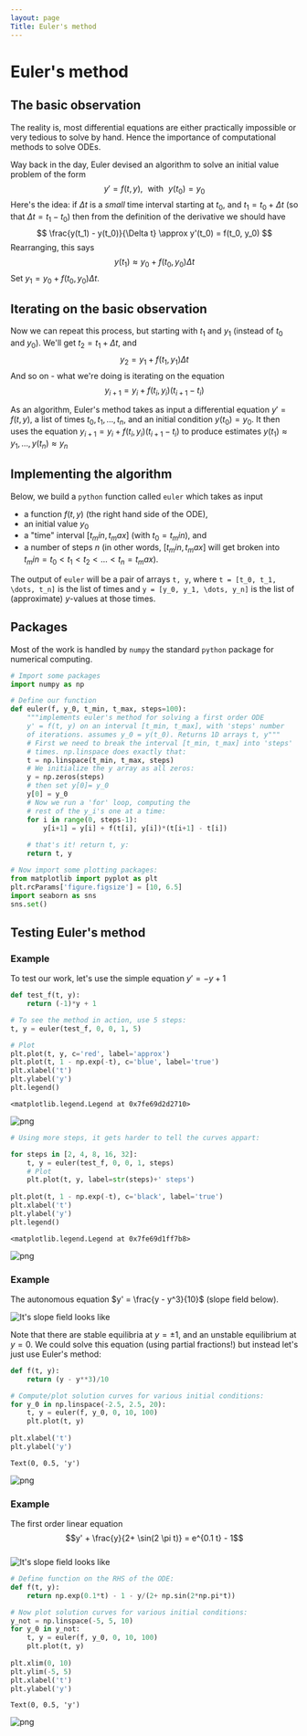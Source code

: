 ```yaml
---
layout: page
Title: Euler's method
---
```

# Euler's method

## The basic observation

The reality is, most differential equations are either practically impossible or
very tedious to solve by hand. Hence the importance of computational methods to
solve ODEs. 

Way back in the day, Euler devised an algorithm to solve an initial
value problem of the form 
$$
y' = f(t, y), \, \, \text{ with } \, \, y(t_0) = y_0
$$ 
Here's the idea: if $\Delta t$ is a _small_ time interval starting at
$t_0$, and $t_1 = t_0+\Delta t$ (so that $\Delta t = t_1 - t_0$) then
from the definition of the derivative we should have 
$$
\frac{y(t_1) - y(t_0)}{\Delta t} \approx y'(t_0) = f(t_0, y_0)
$$ 
Rearranging, this says 
$$
y(t_1) \approx y_0 + f(t_0, y_0) \Delta t
$$ 
Set $y_1 = y_0 + f(t_0, y_0) \Delta t$.

## Iterating on the basic observation

Now we can repeat this process, but starting with $t_1$ and $y_1$
(instead of $t_0$ and $y_0$). We'll get $t_2 = t_1+ \Delta t$, and 
$$y_2 = y_1 + f(t_1, y_1) \Delta t$$ 
And so on  - what we're doing is iterating on the equation 
$$y_{i+1} = y_i + f(t_i, y_i) (t_{i+1} - t_i)$$ 

As an algorithm, Euler's method takes as input a differential equation $y' = f(t, y)$, a list of times $t_0, t_1, \dots, t_n$, and an initial condition $y(t_0) = y_0$. It then uses the equation $y_{i+1} = y_i + f(t_i, y_i) (t_{i+1} - t_i)$ to produce estimates $y(t_1) \approx y_1, \dots, y(t_n) \approx y_n$  

## Implementing the algorithm

Below, we build a `python` function called `euler` which takes as input 

- a function $f(t, y)$ (the right hand side of the ODE), 
- an initial value $y_0$
- a "time" interval $[t_min, t_max]$ (with $t_0 = t_min$), and 
- a number of steps $n$ (in other words, $[t_min, t_max]$ will get broken into $t_min = t_0 < t_1 < t_2 < \dots < t_n = t_max$). 

The output of `euler` will be a pair of arrays `t, y`, where `t = [t_0, t_1, \dots, t_n]` is the list of times and `y = [y_0, y_1, \dots, y_n]` is the list of (approximate) $y$-values at those times. 

## Packages

Most of the work is handled by `numpy` the standard `python` package for numerical computing. 


```python
# Import some packages
import numpy as np
```


```python
# Define our function
def euler(f, y_0, t_min, t_max, steps=100):
    """implements euler's method for solving a first order ODE
    y' = f(t, y) on an interval [t_min, t_max], with 'steps' number 
    of iterations. assumes y_0 = y(t_0). Returns 1D arrays t, y"""
    # First we need to break the interval [t_min, t_max] into 'steps'
    # times. np.linspace does exactly that:
    t = np.linspace(t_min, t_max, steps)
    # We initialize the y array as all zeros:
    y = np.zeros(steps)
    # then set y[0]= y_0
    y[0] = y_0
    # Now we run a 'for' loop, computing the 
    # rest of the y_i's one at a time:
    for i in range(0, steps-1):
        y[i+1] = y[i] + f(t[i], y[i])*(t[i+1] - t[i])
        
    # that's it! return t, y:
    return t, y
```


```python
# Now import some plotting packages:
from matplotlib import pyplot as plt
plt.rcParams['figure.figsize'] = [10, 6.5]
import seaborn as sns
sns.set()
```

## Testing Euler's method

### Example

To test our work, let's use the simple equation $y' = - y + 1$


```python
def test_f(t, y):
    return (-1)*y + 1
```


```python
# To see the method in action, use 5 steps:
t, y = euler(test_f, 0, 0, 1, 5)

# Plot
plt.plot(t, y, c='red', label='approx')
plt.plot(t, 1 - np.exp(-t), c='blue', label='true')
plt.xlabel('t')
plt.ylabel('y')
plt.legend()
```




    <matplotlib.legend.Legend at 0x7fe69d2d2710>




![png](./output_10_1.png)



```python
# Using more steps, it gets harder to tell the curves appart:

for steps in [2, 4, 8, 16, 32]:
    t, y = euler(test_f, 0, 0, 1, steps)
    # Plot
    plt.plot(t, y, label=str(steps)+' steps')
    
plt.plot(t, 1 - np.exp(-t), c='black', label='true')    
plt.xlabel('t')
plt.ylabel('y')
plt.legend()
```




    <matplotlib.legend.Legend at 0x7fe69d1ff7b8>




![png](./output_11_1.png)


### Example

The autonomous equation $y' = \frac{y - y^3}{10}$ (slope field below). 

![It's slope field looks like](./aut_slope_field.png)

Note that there are stable equilibria at $y= \pm 1$, and an unstable equilibrium at $y=0$. We could solve this equation (using partial fractions!) but instead let's just use Euler's method:


```python
def f(t, y):
    return (y - y**3)/10
```


```python
# Compute/plot solution curves for various initial conditions:
for y_0 in np.linspace(-2.5, 2.5, 20):
    t, y = euler(f, y_0, 0, 10, 100)
    plt.plot(t, y)
    
plt.xlabel('t')
plt.ylabel('y')
```




    Text(0, 0.5, 'y')




![png](./output_15_1.png)


### Example

The first order linear equation 
$$y' + \frac{y}{2+ \sin(2 \pi t)} = e^{0.1 t} - 1$$  
![It's slope field looks like](./FOL_slope_field.png) 


```python
# Define function on the RHS of the ODE:
def f(t, y):
    return np.exp(0.1*t) - 1 - y/(2+ np.sin(2*np.pi*t))
```


```python
# Now plot solution curves for various initial conditions: 
y_not = np.linspace(-5, 5, 10)
for y_0 in y_not:
    t, y = euler(f, y_0, 0, 10, 100)
    plt.plot(t, y)
    
plt.xlim(0, 10)
plt.ylim(-5, 5)
plt.xlabel('t')
plt.ylabel('y')
```




    Text(0, 0.5, 'y')




![png](./output_18_1.png)


<!-- ### What other equations should we plug into this machine?! -->

